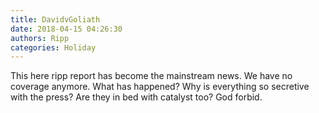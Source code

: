 ```yaml
---
title: DavidvGoliath
date: 2018-04-15 04:26:30
authors: Ripp
categories: Holiday
---
```


 This here ripp report has become the mainstream news. We have no coverage anymore. What has happened? Why is everything so secretive with the press? Are they in bed with catalyst too? God forbid.
